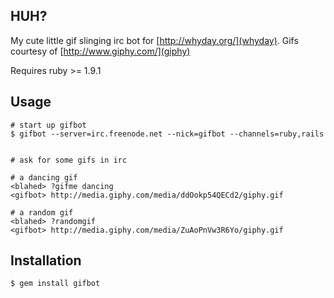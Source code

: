 ## HUH?
My cute little gif slinging irc bot for [http://whyday.org/](whyday). Gifs courtesy of [http://www.giphy.com/](giphy)

Requires ruby >= 1.9.1

## Usage
  
    # start up gifbot
    $ gifbot --server=irc.freenode.net --nick=gifbot --channels=ruby,rails
  
  
    # ask for some gifs in irc
    
    # a dancing gif
    <blahed> ?gifme dancing
    <gifbot> http://media.giphy.com/media/ddOokp54QECd2/giphy.gif
    
    # a random gif
    <blahed> ?randomgif
    <gifbot> http://media.giphy.com/media/ZuAoPnVw3R6Yo/giphy.gif
  
  
  
## Installation
    $ gem install gifbot

  
